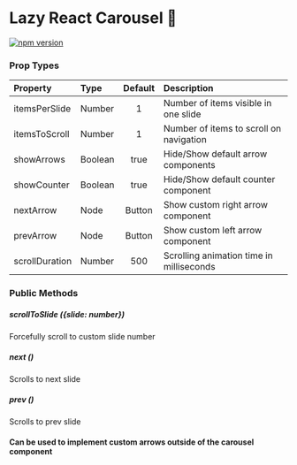 # Lazy React Carousel :tada:
[![npm version](https://img.shields.io/npm/v/lazy-react-carousel.svg?style=flat)](https://www.npmjs.com/package/lazy-react-carousel)

### Prop Types
| Property | Type | Default | Description |
|:---|:---|:---:|:---|
| itemsPerSlide | Number | 1 | Number of items visible in one slide |
| itemsToScroll | Number | 1 | Number of items to scroll on navigation |
| showArrows | Boolean | true | Hide/Show default arrow components|
| showCounter | Boolean | true | Hide/Show default counter component |
| nextArrow | Node | Button | Show custom right arrow component |
| prevArrow | Node | Button | Show custom left arrow component |
| scrollDuration | Number | 500 | Scrolling animation time in milliseconds |

### Public Methods

##### scrollToSlide ({slide: number})

Forcefully scroll to custom slide number

##### next ()

Scrolls to next slide

##### prev ()

Scrolls to prev slide

#### Can be used to implement custom arrows outside of the carousel component 

